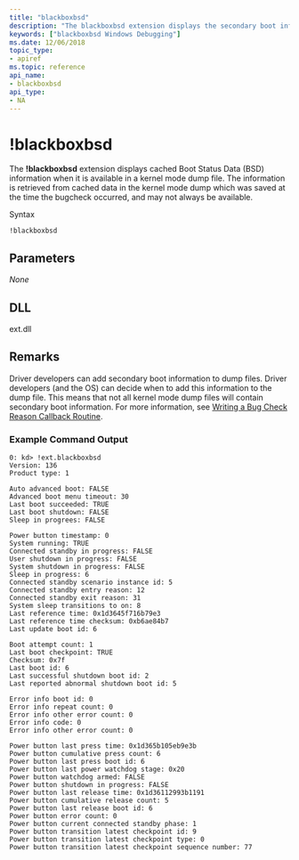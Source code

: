 ```yaml
---
title: "blackboxbsd"
description: "The blackboxbsd extension displays the secondary boot information for Boot Status Data (BSD)."
keywords: ["blackboxbsd Windows Debugging"]
ms.date: 12/06/2018
topic_type:
- apiref
ms.topic: reference
api_name:
- blackboxbsd
api_type:
- NA
---
```


# !blackboxbsd

The **!blackboxbsd** extension displays cached Boot Status Data (BSD) information when it is available in a kernel mode dump file.   The information is retrieved from cached data in the kernel mode dump which was saved at the time the bugcheck occurred, and may not always be available.

Syntax

```dbgcmd
!blackboxbsd  
```

## <span id="Parameters"></span>Parameters
*None*   


## <span id="DLL"></span><span id="dll"></span>DLL

ext.dll


## <span id="Remarks"></span>Remarks

Driver developers can add secondary boot information to dump files. Driver developers (and the OS) can decide when to add this information to the dump file. This means that not all kernel mode dump files will contain secondary boot information. For more information, see [Writing a Bug Check Reason Callback Routine](../kernel/writing-a-bug-check-callback-routine.md).

### Example Command Output

```dbgcmd
0: kd> !ext.blackboxbsd
Version: 136
Product type: 1

Auto advanced boot: FALSE
Advanced boot menu timeout: 30
Last boot succeeded: TRUE
Last boot shutdown: FALSE
Sleep in progrees: FALSE

Power button timestamp: 0
System running: TRUE
Connected standby in progress: FALSE
User shutdown in progress: FALSE
System shutdown in progress: FALSE
Sleep in progress: 6
Connected standby scenario instance id: 5
Connected standby entry reason: 12
Connected standby exit reason: 31
System sleep transitions to on: 8
Last reference time: 0x1d3645f716b79e3
Last reference time checksum: 0xb6ae84b7
Last update boot id: 6

Boot attempt count: 1
Last boot checkpoint: TRUE
Checksum: 0x7f
Last boot id: 6
Last successful shutdown boot id: 2
Last reported abnormal shutdown boot id: 5

Error info boot id: 0
Error info repeat count: 0
Error info other error count: 0
Error info code: 0
Error info other error count: 0

Power button last press time: 0x1d365b105eb9e3b
Power button cumulative press count: 6
Power button last press boot id: 6
Power button last power watchdog stage: 0x20
Power button watchdog armed: FALSE
Power button shutdown in progress: FALSE
Power button last release time: 0x1d36112993b1191
Power button cumulative release count: 5
Power button last release boot id: 6
Power button error count: 0
Power button current connected standby phase: 1
Power button transition latest checkpoint id: 9
Power button transition latest checkpoint type: 0
Power button transition latest checkpoint sequence number: 77
```

 


